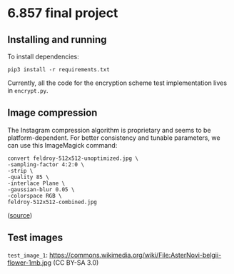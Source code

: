 # 6.857 final project

## Installing and running

To install dependencies:

```
pip3 install -r requirements.txt
```

Currently, all the code for the encryption scheme test implementation lives in `encrypt.py`.

## Image compression

The Instagram compression algorithm is proprietary and seems to be platform-dependent.  For better consistency and tunable parameters, we can use this ImageMagick command:

```
convert feldroy-512x512-unoptimized.jpg \
-sampling-factor 4:2:0 \
-strip \
-quality 85 \
-interlace Plane \
-gaussian-blur 0.05 \
-colorspace RGB \
feldroy-512x512-combined.jpg 
```
([source](https://dev.to/feldroy/til-strategies-for-compressing-jpg-files-with-imagemagick-5fn9))

## Test images

`test_image_1`: https://commons.wikimedia.org/wiki/File:AsterNovi-belgii-flower-1mb.jpg (CC BY-SA 3.0)
